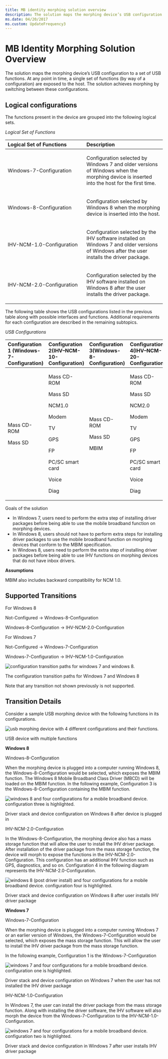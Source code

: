 ```yaml
---
title: MB identity morphing solution overview
description: The solution maps the morphing device’s USB configuration to a set of USB functions.
ms.date: 04/20/2017
ms.custom: UpdateFrequency3
---
```


# MB Identity Morphing Solution Overview


The solution maps the morphing device’s USB configuration to a set of USB functions. At any point in time, a single set of functions (by way of a configuration) are exposed to the host. The solution achieves morphing by switching between these configurations.

## Logical configurations


The functions present in the device are grouped into the following logical sets.

*Logical Set of Functions*

<table>
<colgroup>
<col width="50%" />
<col width="50%" />
</colgroup>
<thead>
<tr class="header">
<th align="left">Logical Set of Functions</th>
<th align="left">Description</th>
</tr>
</thead>
<tbody>
<tr class="odd">
<td align="left"><p>Windows-7-Configuration</p></td>
<td align="left"><p>Configuration selected by Windows 7 and older versions of Windows when the morphing device is inserted into the host for the first time.</p></td>
</tr>
<tr class="even">
<td align="left"><p>Windows-8-Configuration</p></td>
<td align="left"><p>Configuration selected by Windows 8 when the morphing device is inserted into the host.</p></td>
</tr>
<tr class="odd">
<td align="left"><p>IHV-NCM-1.0-Configuration</p></td>
<td align="left"><p>Configuration selected by the IHV software installed on Windows 7 and older versions of Windows after the user installs the driver package.</p></td>
</tr>
<tr class="even">
<td align="left"><p>IHV-NCM-2.0-Configuration</p></td>
<td align="left"><p>Configuration selected by the IHV software installed on Windows 8 after the user installs the driver package.</p></td>
</tr>
</tbody>
</table>

 

The following table shows the USB configurations listed in the previous table along with possible interfaces and functions. Additional requirements for each configuration are described in the remaining subtopics.

*USB Configurations*

<table>
<colgroup>
<col width="25%" />
<col width="25%" />
<col width="25%" />
<col width="25%" />
</colgroup>
<thead>
<tr class="header">
<th align="left">Configuration 1 (Windows-7-Configuration)</th>
<th align="left">Configuration 2(IHV–NCM-10-Configuration)</th>
<th align="left">Configuration 3(Windows-8- Configuration)</th>
<th align="left">Configuration 4(IHV–NCM-20- Configuration)</th>
</tr>
</thead>
<tbody>
<tr class="odd">
<td align="left"><p>Mass CD-ROM</p>
<p>Mass SD</p></td>
<td align="left"><p>Mass CD-ROM</p>
<p>Mass SD</p>
<p>NCM1.0</p>
<p>Modem</p>
<p>TV</p>
<p>GPS</p>
<p>FP</p>
<p>PC/SC smart card</p>
<p>Voice</p>
<p>Diag</p></td>
<td align="left"><p>Mass CD-ROM</p>
<p>Mass SD</p>
<p>MBIM</p></td>
<td align="left"><p>Mass CD-ROM</p>
<p>Mass SD</p>
<p>NCM2.0</p>
<p>Modem</p>
<p>TV</p>
<p>GPS</p>
<p>FP</p>
<p>PC/SC smart card</p>
<p>Voice</p>
<p>Diag</p></td>
</tr>
</tbody>
</table>

 

Goals of the solution

-   In Windows 7, users need to perform the extra step of installing driver packages before being able to use the mobile broadband function on morphing devices.
-   In Windows 8, users should not have to perform extra steps for installing driver packages to use the mobile broadband function on morphing devices that conform to the MBIM specification.
-   In Windows 8, users need to perform the extra step of installing driver packages before being able to use IHV functions on morphing devices that do not have inbox drivers.

**Assumptions**

MBIM also includes backward compatibility for NCM 1.0.

## Supported Transitions


For Windows 8

Not-Configured -&gt; Windows-8-Configuration

Windows-8-Configuration -&gt; IHV-NCM-2.0-Configuration

For Windows 7

Not-Configured -&gt; Windows-7-Configuration

Windows-7-Configuration -&gt; IHV–NCM-1.0-Configuration

![configuration transition paths for windows 7 and windows 8.](images/mbim7.png)

The configuration transition paths for Windows 7 and Windows 8

Note that any transition not shown previously is not supported.

## Transition Details


Consider a sample USB morphing device with the following functions in its configurations.

![usb morphing device with 4 different configurations and their functions.](images/mbim8.png)

USB device with multiple functions

**Windows 8**

Windows-8-Configuration

When the morphing device is plugged into a computer running Windows 8, the Windows-8-Configuration would be selected, which exposes the MBIM function. The Windows 8 Mobile Broadband Class Driver (MBCD) will be loaded on the MBIM function. In the following example, Configuration 3 is the Windows-8-Configuration containing the MBIM function.

![windows 8 and four configurations for a mobile broadband device. configuration three is highlighted.](images/mbim9.png)

Driver stack and device configuration on Windows 8 after device is plugged in

IHV-NCM-2.0-Configuration

In the Windows-8-Configuration, the morphing device also has a mass storage function that will allow the user to install the IHV driver package. After installation of the driver package from the mass storage function, the device will morph to expose the functions in the IHV-NCM-2.0-Configuration. This configuration has an additional IHV function such as GPS, diagnostics, and so on. Configuration 4 in the following diagram represents the IHV-NCM-2.0-Configuration.

![windows 8 (post driver install) and four configurations for a mobile broadband device. configuration four is highlighted.](images/mbim10.png)

Driver stack and device configuration on Windows 8 after user installs IHV driver package

**Windows 7**

Windows-7-Configuration

When the morphing device is plugged into a computer running Windows 7 or an earlier version of Windows, the Windows-7-Configuration would be selected, which exposes the mass storage function. This will allow the user to install the IHV driver package from the mass storage function.

In the following example, Configuration 1 is the Windows-7-Configuration

![windows 7 and four configurations for a mobile broadband device. configuration one is highlighted.](images/mbim11.png)

Driver stack and device configuration on Windows 7 when the user has not installed the IHV driver package

IHV-NCM-1.0-Configuration

In Windows 7, the user can install the driver package from the mass storage function. Along with installing the driver software, the IHV software will also morph the device from the Windows-7-Configuration to the IHV-NCM-1.0-Configuration.

![windows 7 and four configurations for a mobile broadband device. configuration two is highlighted.](images/mbim12.png)

Driver stack and device configuration in Windows 7 after user installs IHV driver package

 

 





